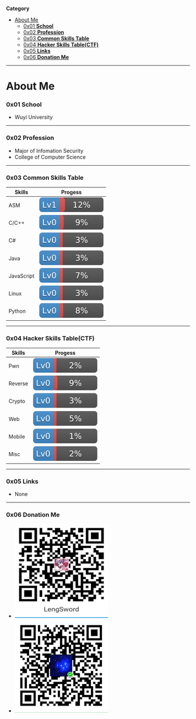 **Category**

- [About Me](#about-me)
    - [0x01 **School**](#0x01-school)
    - [0x02 **Profession**](#0x02-profession)
    - [0x03 **Common Skills Table**](#0x03-common-skills-table)
    - [0x04 **Hacker Skills Table(CTF)**](#0x04-hacker-skills-tablectf)
    - [0x05 **Links**](#0x05-links)
    - [0x06 **Donation Me**](#0x06-donation-me)

------
# About Me

### 0x01 **School**
- Wuyi University

------
### 0x02 **Profession**
- Major of Infomation Security
- College of Computer Science

------
### 0x03 **Common Skills Table**
| Skills    | Progess   |
|-----------|-----------|
| ASM       | ![12%](../img/12.svg) |
| C/C++     | ![9%](../img/9.svg)   |
| C#        | ![3%](../img/3.svg)   |
| Java      | ![3%](../img/3.svg)   |
| JavaScript| ![7%](../img/7.svg)   |
| Linux     | ![3%](../img/3.svg)   |
| Python    | ![8%](../img/8.svg)   |   


------
### 0x04 **Hacker Skills Table(CTF)**
| Skills    | Progess   |
|-----------|-----------|
| Pwn       | ![2%](../img/2.svg)   |
| Reverse   | ![9%](../img/9.svg)   |
| Crypto    | ![3%](../img/3.svg)   |
| Web       | ![5%](../img/5.svg)   |
| Mobile    | ![1%](../img/1.svg)   |
| Misc      | ![2%](../img/2.svg)   |


------
### 0x05 **Links**
- None

------
### 0x06 **Donation Me**
- ![Alipay](../img/alipay.jpg)
- ![WeChat Pay](../img/wechatpay.png)
